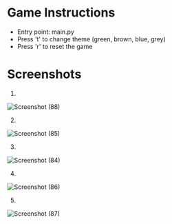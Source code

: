 # Game Instructions

- Entry point: main.py
- Press 't' to change theme (green, brown, blue, grey)
- Press 'r' to reset the game

# Screenshots
1.
![Screenshot (88)](https://user-images.githubusercontent.com/110232335/208644849-dc0110d4-8ef7-448f-a68e-d07be63b7ace.png)

2.
![Screenshot (85)](https://user-images.githubusercontent.com/110232335/208611933-839e83a9-bfcd-40c3-9629-61c7b8acb3f5.png)

3.
![Screenshot (84)](https://user-images.githubusercontent.com/110232335/208611965-1233d69d-b9b7-4424-8bbd-9a64bf30d160.png)

4.
![Screenshot (86)](https://user-images.githubusercontent.com/110232335/208611993-858c947b-c254-45f8-a4a1-df91dbf59cd0.png)

5.
![Screenshot (87)](https://user-images.githubusercontent.com/110232335/208612025-2f898fd9-8b8f-4d2a-a10c-b52ab725710a.png)


